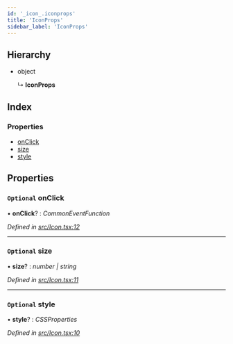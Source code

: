 ```yaml
---
id: '_icon_.iconprops'
title: 'IconProps'
sidebar_label: 'IconProps'
---
```


## Hierarchy

- object

  ↳ **IconProps**

## Index

### Properties

- [onClick](_icon_.iconprops.md#optional-onclick)
- [size](_icon_.iconprops.md#optional-size)
- [style](_icon_.iconprops.md#optional-style)

## Properties

### `Optional` onClick

• **onClick**? : _CommonEventFunction_

_Defined in [src/Icon.tsx:12](https://github.com/tarojsx/ui/blob/v0.11.0/src/Icon.tsx#L12)_

---

### `Optional` size

• **size**? : _number | string_

_Defined in [src/Icon.tsx:11](https://github.com/tarojsx/ui/blob/v0.11.0/src/Icon.tsx#L11)_

---

### `Optional` style

• **style**? : _CSSProperties_

_Defined in [src/Icon.tsx:10](https://github.com/tarojsx/ui/blob/v0.11.0/src/Icon.tsx#L10)_
